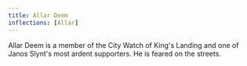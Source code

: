 ```yaml
---
title: Allar Deem
inflections: [Allar]
---
```


Allar Deem is a member of the City Watch of King's Landing and one of Janos Slynt's most ardent supporters. He is feared on the streets.


